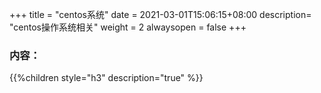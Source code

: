 +++
title = "centos系统"
date =  2021-03-01T15:06:15+08:00
description= "centos操作系统相关"
weight = 2
alwaysopen = false
+++

### 内容：

{{%children style="h3" description="true" %}}
